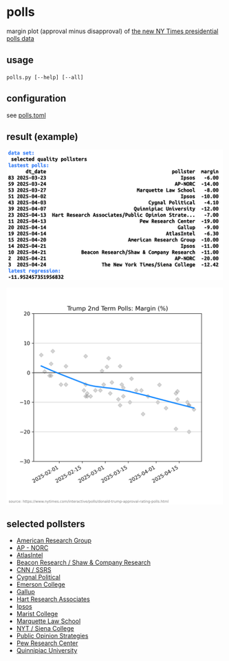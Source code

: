 # polls

margin plot (approval minus disapproval) of [the new NY Times presidential polls data](https://www.nytimes.com/interactive/polls/donald-trump-approval-rating-polls.html)

## usage

`polls.py [--help] [--all]`

## configuration

see [polls.toml](https://github.com/haalven/polls/blob/main/polls.toml)

## result (example)

![example](result.png)

![example](result2.png)

## selected pollsters

* [American Research Group](http://www.americanresearchgroup.com/)
* [AP - NORC](https://apnorc.org/)
* [AtlasIntel](https://www.atlasintel.org/)
* [Beacon Research / Shaw & Company Research](https://beaconresearch.com/)
* [CNN / SSRS](https://ssrs.com/)
* [Cygnal Political](https://www.cygn.al/)
* [Emerson College](https://emersoncollegepolling.com/)
* [Gallup](https://www.gallup.com/)
* [Hart Research Associates](https://hartresearch.com/)
* [Ipsos](https://www.ipsos.com/)
* [Marist College](https://maristpoll.marist.edu/)
* [Marquette Law School](https://law.marquette.edu/)
* [NYT / Siena College](https://scri.siena.edu)
* [Public Opinion Strategies](https://pos.org/)
* [Pew Research Center](https://www.pewresearch.org/)
* [Quinnipiac University](https://poll.qu.edu/)
